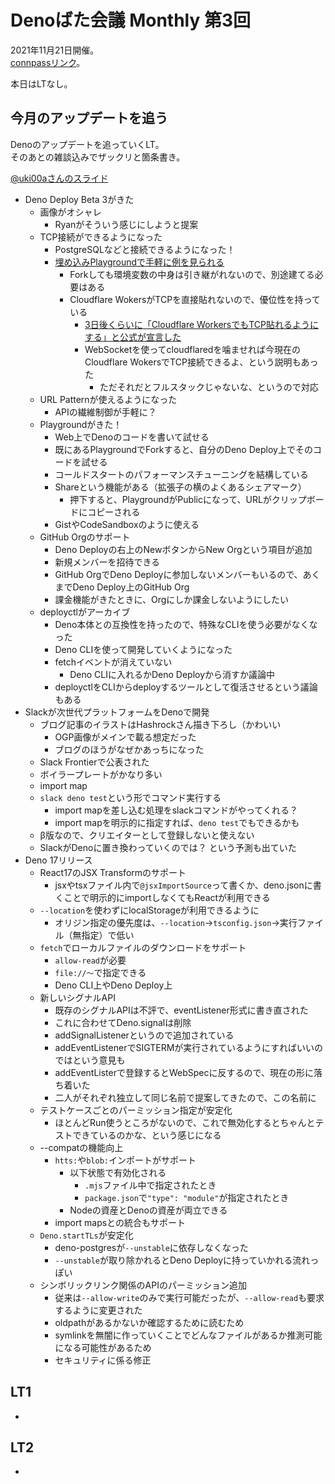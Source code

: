 # Denoばた会議 Monthly 第3回
2021年11月21日開催。  
[connpassリンク](https://deno-ja.connpass.com/event/225633/)。

本日はLTなし。

## 今月のアップデートを追う

Denoのアップデートを追っていくLT。  
そのあとの雑談込みでザックリと箇条書き。

[@uki00aさんのスライド](https://uki00a.github.io/slides/denobata-2021-11-21)

- Deno Deploy Beta 3がきた
  - 画像がオシャレ
    - Ryanがそういう感じにしようと提案
  - TCP接続ができるようになった
    - PostgreSQLなどと接続できるようになった！
    - [埋め込みPlaygroundで手軽に例を見られる](https://dash.deno.com/playground/postgres-on-the-edge)
      - Forkしても環境変数の中身は引き継がれないので、別途建てる必要はある
      - Cloudflare WokersがTCPを直接貼れないので、優位性を持っている
        - [3日後くらいに「Cloudflare WorkersでもTCP貼れるようにする」と公式が宣言した](https://blog.cloudflare.com/introducing-socket-workers/)
        - WebSocketを使ってcloudflaredを噛ませれば今現在のCloudflare WokersでTCP接続できるよ、という説明もあった
          - ただそれだとフルスタックじゃないな、というので対応
  - URL Patternが使えるようになった
    - APIの繊維制御が手軽に？
  - Playgroundがきた！
    - Web上でDenoのコードを書いて試せる
    - 既にあるPlaygroundでForkすると、自分のDeno Deploy上でそのコードを試せる
    - コールドスタートのパフォーマンスチューニングを結構している
    - Shareという機能がある（拡張子の横のよくあるシェアマーク）
      - 押下すると、PlaygroundがPublicになって、URLがクリップボードにコピーされる
    - GistやCodeSandboxのように使える
  - GitHub Orgのサポート
    - Deno Deployの右上のNewボタンからNew Orgという項目が追加
    - 新規メンバーを招待できる
    - GitHub OrgでDeno Deployに参加しないメンバーもいるので、あくまでDeno Deploy上のGitHub Org
    - 課金機能がきたときに、Orgにしか課金しないようにしたい
  - deployctlがアーカイブ
    - Deno本体との互換性を持ったので、特殊なCLIを使う必要がなくなった
    - Deno CLIを使って開発していくようになった
    - fetchイベントが消えていない
      - Deno CLIに入れるかDeno Deployから消すか議論中
    - deployctlをCLIからdeployするツールとして復活させるという議論もある
- Slackが次世代プラットフォームをDenoで開発
  - ブログ記事のイラストはHashrockさん描き下ろし（かわいい
    - OGP画像がメインで載る想定だった
    - ブログのほうがなぜかあっちになった
  - Slack Frontierで公表された
  - ボイラープレートがかなり多い
  - import map
  - `slack deno test`という形でコマンド実行する
    - import mapを差し込む処理をslackコマンドがやってくれる？
    - import mapを明示的に指定すれば、`deno test`でもできるかも
  - β版なので、クリエイターとして登録しないと使えない
  - SlackがDenoに置き換わっていくのでは？ という予測も出ていた
- Deno 17リリース
  - React17のJSX Transformのサポート
    - jsxやtsxファイル内で`@jsxImportSource`って書くか、deno.jsonに書くことで明示的にimportしなくてもReactが利用できる
  - `--location`を使わずにlocalStorageが利用できるように
    - オリジン指定の優先度は、`--location`→`tsconfig.json`→実行ファイル（無指定）で低い
  - `fetch`でローカルファイルのダウンロードをサポート
    - `allow-read`が必要
    - `file://〜`で指定できる
    - Deno CLI上やDeno Deploy上
  - 新しいシグナルAPI
    - 既存のシグナルAPIは不評で、eventListener形式に書き直された
    - これに合わせてDeno.signalは削除
    - addSignalListenerというので追加されている
    - addEventListenerでSIGTERMが実行されているようにすればいいのではという意見も
    - addEventListerで登録するとWebSpecに反するので、現在の形に落ち着いた
    - 二人がそれぞれ独立して同じ名前で提案してきたので、この名前に
  - テストケースごとのパーミッション指定が安定化
    - ほとんどRun使うところがないので、これで無効化するとちゃんとテストできているのかな、という感じになる
  - --compatの機能向上
    - `htts:`や`blob:`インポートがサポート
      - 以下状態で有効化される
        - `.mjs`ファイル中で指定されたとき
        - `package.json`で`"type": "module"`が指定されたとき
      - Nodeの資産とDenoの資産が両立できる
    - import mapsとの統合もサポート
  - `Deno.startTLs`が安定化
    - deno-postgresが`--unstable`に依存しなくなった
    - `--unstable`が取り除かれるとDeno Deployに持っていかれる流れっぽい
  - シンボリックリンク関係のAPIのパーミッション追加
    - 従来は`--allow-write`のみで実行可能だったが、`--allow-read`も要求するように変更された
    - oldpathがあるかないか確認するために読むため
    - symlinkを無闇に作っていくことでどんなファイルがあるか推測可能になる可能性があるため
    - セキュリティに係る修正

## LT1

- 

## LT2

- 


